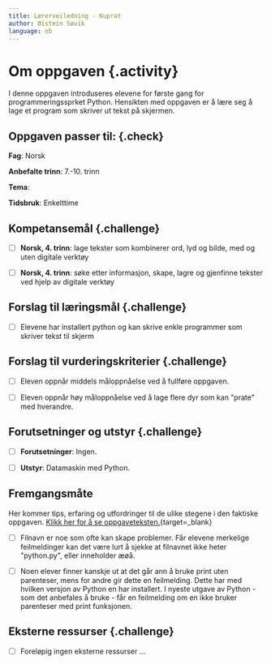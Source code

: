 ```yaml
---
title: Lærerveiledning - Kuprat
author: Øistein Søvik
language: nb
---
```



# Om oppgaven {.activity}

I denne oppgaven introduseres elevene for første gang for programmeringssprket
Python. Hensikten med oppgaven er å lære seg å lage et program som skriver ut
tekst på skjermen.

## Oppgaven passer til: {.check}

__Fag__: Norsk

__Anbefalte trinn__: 7.-10. trinn

__Tema__:

__Tidsbruk__: Enkelttime

## Kompetansemål {.challenge}

- [ ] __Norsk, 4. trinn__: lage tekster som kombinerer ord, lyd og bilde, med og
  uten digitale verktøy

- [ ] __Norsk, 4. trinn__: søke etter informasjon, skape, lagre og gjenfinne
  tekster ved hjelp av digitale verktøy

## Forslag til læringsmål {.challenge}

- [ ] Elevene har installert python og kan skrive enkle programmer som skriver
  tekst til skjerm

## Forslag til vurderingskriterier {.challenge}

- [ ] Eleven oppnår middels måloppnåelse ved å fullføre oppgaven.

- [ ] Eleven oppnår høy måloppnåelse ved å lage flere dyr som kan "prate" med
  hverandre.

## Forutsetninger og utstyr {.challenge}

- [ ] __Forutsetninger__: Ingen.

- [ ] __Utstyr__: Datamaskin med Python.

## Fremgangsmåte

Her kommer tips, erfaring og utfordringer til de ulike stegene i den faktiske
oppgaven. [Klikk her for å se
oppgaveteksten.](../kuprat/kuprat.html){target=_blank}

- [ ] Filnavn er noe som ofte kan skape problemer. Får elevene merkelige
  feilmeldinger kan det være lurt å sjekke at filnavnet ikke heter "python.py",
  eller inneholder æøå.

- [ ] Noen elever finner kanskje ut at det går ann å bruke print uten
  parenteser, mens for andre gir dette en feilmelding. Dette har med hvilken
  versjon av Python en har installert. I nyeste utgave av Python - som det
  anbefales å bruke - får en feilmelding om en ikke bruker parenteser med print
  funksjonen.

## Eksterne ressurser {.challenge}

- [ ] Foreløpig ingen eksterne ressurser ...
